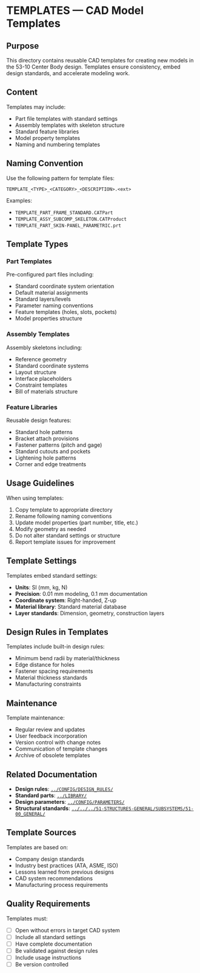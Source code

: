 # TEMPLATES — CAD Model Templates

## Purpose

This directory contains reusable CAD templates for creating new models in the 53-10 Center Body design. Templates ensure consistency, embed design standards, and accelerate modeling work.

## Content

Templates may include:
- Part file templates with standard settings
- Assembly templates with skeleton structure
- Standard feature libraries
- Model property templates
- Naming and numbering templates

## Naming Convention

Use the following pattern for template files:
```
TEMPLATE_<TYPE>_<CATEGORY>_<DESCRIPTION>.<ext>
```

Examples:
- `TEMPLATE_PART_FRAME_STANDARD.CATPart`
- `TEMPLATE_ASSY_SUBCOMP_SKELETON.CATProduct`
- `TEMPLATE_PART_SKIN-PANEL_PARAMETRIC.prt`

## Template Types

### Part Templates
Pre-configured part files including:
- Standard coordinate system orientation
- Default material assignments
- Standard layers/levels
- Parameter naming conventions
- Feature templates (holes, slots, pockets)
- Model properties structure

### Assembly Templates
Assembly skeletons including:
- Reference geometry
- Standard coordinate systems
- Layout structure
- Interface placeholders
- Constraint templates
- Bill of materials structure

### Feature Libraries
Reusable design features:
- Standard hole patterns
- Bracket attach provisions
- Fastener patterns (pitch and gage)
- Standard cutouts and pockets
- Lightening hole patterns
- Corner and edge treatments

## Usage Guidelines

When using templates:
1. Copy template to appropriate directory
2. Rename following naming conventions
3. Update model properties (part number, title, etc.)
4. Modify geometry as needed
5. Do not alter standard settings or structure
6. Report template issues for improvement

## Template Settings

Templates embed standard settings:
- **Units**: SI (mm, kg, N)
- **Precision**: 0.01 mm modeling, 0.1 mm documentation
- **Coordinate system**: Right-handed, Z-up
- **Material library**: Standard material database
- **Layer standards**: Dimension, geometry, construction layers

## Design Rules in Templates

Templates include built-in design rules:
- Minimum bend radii by material/thickness
- Edge distance for holes
- Fastener spacing requirements
- Material thickness standards
- Manufacturing constraints

## Maintenance

Template maintenance:
- Regular review and updates
- User feedback incorporation
- Version control with change notes
- Communication of template changes
- Archive of obsolete templates

## Related Documentation

- **Design rules**: [`../CONFIG/DESIGN_RULES/`](../CONFIG/DESIGN_RULES/)
- **Standard parts**: [`../LIBRARY/`](../LIBRARY/)
- **Design parameters**: [`../CONFIG/PARAMETERS/`](../CONFIG/PARAMETERS/)
- **Structural standards**: [`../../../51-STRUCTURES-GENERAL/SUBSYSTEMS/51-00_GENERAL/`](../../../51-STRUCTURES-GENERAL/SUBSYSTEMS/51-00_GENERAL/)

## Template Sources

Templates are based on:
- Company design standards
- Industry best practices (ATA, ASME, ISO)
- Lessons learned from previous designs
- CAD system recommendations
- Manufacturing process requirements

## Quality Requirements

Templates must:
- [ ] Open without errors in target CAD system
- [ ] Include all standard settings
- [ ] Have complete documentation
- [ ] Be validated against design rules
- [ ] Include usage instructions
- [ ] Be version controlled
